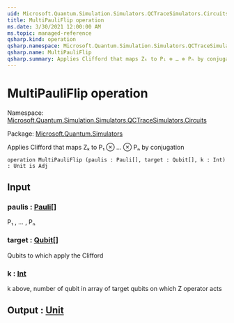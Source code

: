 ```yaml
---
uid: Microsoft.Quantum.Simulation.Simulators.QCTraceSimulators.Circuits.MultiPauliFlip
title: MultiPauliFlip operation
ms.date: 3/30/2021 12:00:00 AM
ms.topic: managed-reference
qsharp.kind: operation
qsharp.namespace: Microsoft.Quantum.Simulation.Simulators.QCTraceSimulators.Circuits
qsharp.name: MultiPauliFlip
qsharp.summary: Applies Clifford that maps Zₖ to P₁ ⊗ … ⊗ Pₙ by conjugation
---
```


# MultiPauliFlip operation

Namespace: [Microsoft.Quantum.Simulation.Simulators.QCTraceSimulators.Circuits](xref:Microsoft.Quantum.Simulation.Simulators.QCTraceSimulators.Circuits)

Package: [Microsoft.Quantum.Simulators](https://nuget.org/packages/Microsoft.Quantum.Simulators)


Applies Clifford that maps Zₖ to P₁ ⊗ … ⊗ Pₙ by conjugation

```qsharp
operation MultiPauliFlip (paulis : Pauli[], target : Qubit[], k : Int) : Unit is Adj
```


## Input

### paulis : [Pauli](xref:microsoft.quantum.lang-ref.pauli)[]

P₁ , … , Pₙ


### target : [Qubit](xref:microsoft.quantum.lang-ref.qubit)[]

Qubits to which apply the Clifford


### k : [Int](xref:microsoft.quantum.lang-ref.int)

k above, number of qubit in array of target qubits on which Z operator acts



## Output : [Unit](xref:microsoft.quantum.lang-ref.unit)

